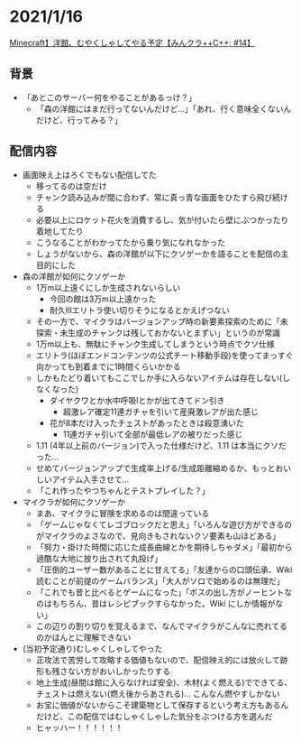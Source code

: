 # 2021/1/16

[Minecraft】洋館、むやくしゃしてやる予定【みんクラ++C++; #14】](https://www.youtube.com/watch?v=KJs47yKQJr8)

## 背景

- 「あとこのサーバー何をやることがあるっけ？」
  - 「森の洋館にはまだ行ってないんだけど…」「あれ、行く意味全くないんだけど、行ってみる？」

## 配信内容

- 画面映え上はろくでもない配信してた
  - 移ってるのは空だけ
  - チャンク読み込みが間に合わず、常に真っ青な画面をひたすら飛び続ける
  - 必要以上にロケット花火を消費するし、気が付いたら壁にぶつかったり着地してたり
  - こうなることがわかってたから乗り気になれなかった
  - しょうがないから、森の洋館が以下にクソゲーかを語ることを配信の主目的にした
- 森の洋館が如何にクソゲーか
  - 1万m以上遠くにしか生成されないらしい
    - 今回の館は3万m以上遠かった
    - 耐久IIIエリトラ使い切りそうになるとかえげつない
  - その一方で、マイクラはバージョンアップ時の新要素探索のために「未探索・未生成のチャンクは残しておかないとまずい」というのが常識
  - 1万m以上も、無駄にチャンク生成してしまうという時点でクソ仕様
  - エリトラ(ほぼエンドコンテンツの公式チート移動手段)を使ってまっすぐ向かっても到着までに1時間くらいかかる
  - しかもたどり着いてもここでしか手に入らないアイテムは存在しない(しなくなった)
    - ダイヤクワとか水中呼吸Iとかが出てきてドン引き
      - 超激レア確定11連ガチャを引いて産廃激レアが出た感じ
    - 花が8本だけ入ったチェストがあったときは殺意湧いた
      - 11連ガチャ引いて全部が最低レアの被りだった感じ
  - 1.11 (4年以上前のバージョン)で入った仕様だけど、1.11 は本当にクソだった…
  - せめてバージョンアップで生成率上げる/生成距離縮めるか、もっとおいしいアイテム入手させて…
  - 「これ作ったやつちゃんとテストプレイした？」
- マイクラが如何にクソゲーか
  - まあ、マイクラに冒険を求めるのは間違っている
  - 「ゲームじゃなくてレゴブロックだと思え」「いろんな遊び方ができるのがマイクラのよさなので、見向きもされないクソ要素も山ほどある」
  - 「努力・掛けた時間に応じた成長曲線とかを期待しちゃダメ」「最初から過酷な大地に放り出されて丸投げ」
  - 「圧倒的ユーザー数があることに甘えてる」「友達からの口頭伝承、Wiki 読むことが前提のゲームバランス」「大人がソロで始めるのは無理だ」
  - 「これでも昔と比べるとゲームになった」「ボスの出し方がノーヒントなのはもちろん、昔はレシピブックすらなかった。Wiki にしか情報がない」
  - この辺りの割り切りを覚えるまで、なんでマイクラがこんなに売れてるのかほんとに理解できない
- (当初予定通り)むしゃくしゃしてやった
  - 正攻法で苦労して攻略する価値もないので、配信映え的には放火して跡形も残さない方がおいしかったりする
  - 地上生成(昼間は館に入らなければ安全)、木材(よく燃える)でできてる、チェストは燃えない(燃え後からあされる)… こんなん燃やすしかない
  - お宝に価値がないからこそ建築物として保存するという考え方もあるんだけど、この配信ではむしゃくしゃした気分をぶつける方を選んだ
  - ヒャッハー！！！！！！
